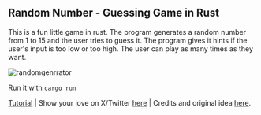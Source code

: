 ## Random Number - Guessing Game in Rust

This is a fun little game in rust. The program generates a random number from 1 to 15 and the user tries to guess it. The program gives it hints if the user's input is too low or too high. The user can play as many times as they want.

![randomgenrrator](https://github.com/EleftheriaBatsou/number-guess-game-rust/assets/17240273/35c69aba-5f73-480b-bbba-60ef6532a1ac)

Run it with `cargo run`

[Tutorial](https://eleftheriabatsou.hashnode.dev/tutorial-random-number-guessing-game-in-rust) | Show your love on X/Twitter [here](https://x.com/BatsouElef/status/1806680564038324566) | Credits and original idea [here](https://www.youtube.com/watch?v=ShqouEM5Dm0&list=PLrOQsSoS-V69jo82lPCIj8a1HLrmQLK2V&index=7&ab_channel=BekBrace).

